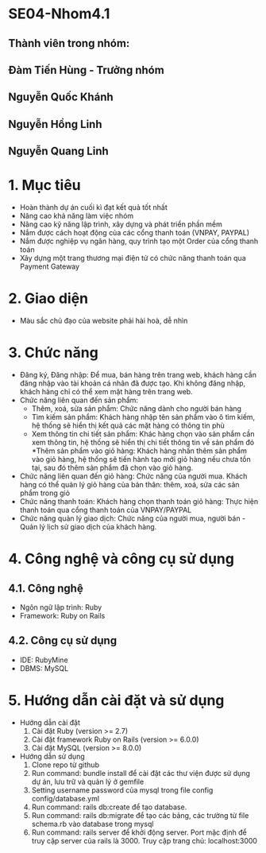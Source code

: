 # SE04-Nhom4.1

## Thành viên trong nhóm:

## Đàm Tiến Hùng - Trưởng nhóm
## Nguyễn Quốc Khánh
## Nguyễn Hồng Linh
## Nguyễn Quang Linh


# 1. Mục tiêu
* Hoàn thành 	dự án cuối kì đạt kết quả tốt nhất
* Nâng cao khả năng làm việc nhóm
* Nâng cao kỹ năng lập trình, xây dựng và phát triển phần mềm
* Nắm được cách hoạt động của các cổng thanh toán (VNPAY, PAYPAL)
* Nắm được nghiệp vụ ngân hàng, quy trình tạo một Order của cổng thanh toán
* Xây dựng một trang thương mại điện tử có chức năng thanh toán qua Payment Gateway

# 2. Giao diện
* Màu sắc chủ đạo của website phải hài hoà, dễ nhìn
    

# 3. Chức năng 
* Đăng ký, Đăng nhập: Để mua, bán hàng trên trang web, khách hàng cần đăng nhập vào tài khoản cá nhân đã được tạo. Khi không đăng nhập, khách hàng chỉ có thể xem mặt hàng trên trang web.
* Chức năng liên quan đến sản phẩm:
    * Thêm, xoá, sửa sản phẩm: Chức năng dành cho người bán hàng
    * Tìm kiếm sản phẩm: Khách hàng nhập tên sản phẩm vào ô tìm kiếm, hệ thống sẽ hiển thị kết quả các mặt hàng có thông tin phù 
    * Xem thông tin chi tiết sản phẩm: Khác hàng chọn vào sản phẩm cần xem thông tin, hệ thống sẽ hiển thị chi tiết thông tin về sản phẩm đó
    *Thêm sản phẩm vào giỏ hàng: Khách hàng nhấn thêm sản phẩm vào giỏ hàng, hệ thống sẽ tiến hành tạo mới giỏ hàng nếu chưa tồn tại, sau đó thêm sản phẩm đã chọn vào giỏ hàng.
* Chức năng liên quan đến giỏ hàng: Chức năng của người mua. Khách hàng có thể quản lý giỏ hàng của bản thân: thêm, xoá, sửa các sản phẩm trong giỏ 
* Chức năng thanh toán: Khách hàng chọn thanh toán giỏ hàng: Thực hiện thanh toán qua cổng thanh toán của VNPAY/PAYPAL
* Chức năng quản lý giao dịch: Chức năng của người mua, người bán - Quản lý lịch sử giao dịch của khách hàng.

# 4. Công nghệ và công cụ sử dụng
## 4.1. Công nghệ
* Ngôn ngữ lập trình: Ruby
* Framework: Ruby on Rails
## 4.2. Công cụ sử dụng
* IDE: RubyMine
* DBMS: MySQL

# 5. Hướng dẫn cài đặt và sử dụng
* Hướng dẫn cài đặt
  1. Cài đặt Ruby (version >= 2.7) 
  2. Cài đặt framework Ruby on Rails (version >= 6.0.0) 
  3. Cài đặt MySQL (version >= 8.0.0)
* Hướng dẫn sử dụng
  1. Clone repo từ github
  2. Run command: bundle install để cài đặt các thư viện được sử dụng dự án, lưu trữ và quản lý ở gemfile
  3.  Setting username password của mysql trong file config config/database.yml
  4. Run command: rails db:create để tạo database.
  5. Run command: rails db:migrate để tạo các bảng, các trường từ file schema.rb vào database trong mysql
  6. Run command: rails server để khởi động server.
     Port mặc định để truy cập server của rails là 3000. Truy cập trang chủ: localhost:3000
